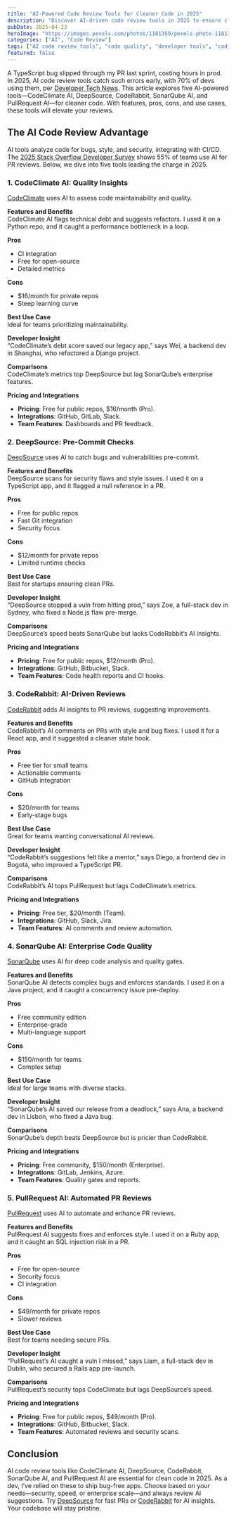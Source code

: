 ```yaml
---
title: "AI-Powered Code Review Tools for Cleaner Code in 2025"
description: "Discover AI-driven code review tools in 2025 to ensure cleaner, bug-free code with automated insights."
pubDate: 2025-04-23
heroImage: "https://images.pexels.com/photos/1181359/pexels-photo-1181359.jpeg?auto=compress&cs=tinysrgb&w=1260&h=750&dpr=2"
categories: ["AI", "Code Review"]
tags: ["AI code review tools", "code quality", "developer tools", "coding"]
featured: false
---
```


A TypeScript bug slipped through my PR last sprint, costing hours in prod. In 2025, AI code review tools catch such errors early, with 70% of devs using them, per [Developer Tech News](https://www.developer-tech.com). This article explores five AI-powered tools—CodeClimate AI, DeepSource, CodeRabbit, SonarQube AI, and PullRequest AI—for cleaner code. With features, pros, cons, and use cases, these tools will elevate your reviews.

## The AI Code Review Advantage

AI tools analyze code for bugs, style, and security, integrating with CI/CD. The [2025 Stack Overflow Developer Survey](https://survey.stackoverflow.co/2025/) shows 55% of teams use AI for PR reviews. Below, we dive into five tools leading the charge in 2025.

### 1. CodeClimate AI: Quality Insights

[CodeClimate](https://codeclimate.com/) uses AI to assess code maintainability and quality.

**Features and Benefits**  
CodeClimate AI flags technical debt and suggests refactors. I used it on a Python repo, and it caught a performance bottleneck in a loop.

**Pros**  
- CI integration  
- Free for open-source  
- Detailed metrics  

**Cons**  
- $16/month for private repos  
- Steep learning curve  

**Best Use Case**  
Ideal for teams prioritizing maintainability.

**Developer Insight**  
“CodeClimate’s debt score saved our legacy app,” says Wei, a backend dev in Shanghai, who refactored a Django project.

**Comparisons**  
CodeClimate’s metrics top DeepSource but lag SonarQube’s enterprise features.

**Pricing and Integrations**  
- **Pricing**: Free for public repos, $16/month (Pro).  
- **Integrations**: GitHub, GitLab, Slack.  
- **Team Features**: Dashboards and PR feedback.

### 2. DeepSource: Pre-Commit Checks

[DeepSource](https://deepsource.io/) uses AI to catch bugs and vulnerabilities pre-commit.

**Features and Benefits**  
DeepSource scans for security flaws and style issues. I used it on a TypeScript app, and it flagged a null reference in a PR.

**Pros**  
- Free for public repos  
- Fast Git integration  
- Security focus  

**Cons**  
- $12/month for private repos  
- Limited runtime checks  

**Best Use Case**  
Best for startups ensuring clean PRs.

**Developer Insight**  
“DeepSource stopped a vuln from hitting prod,” says Zoe, a full-stack dev in Sydney, who fixed a Node.js flaw pre-merge.

**Comparisons**  
DeepSource’s speed beats SonarQube but lacks CodeRabbit’s AI insights.

**Pricing and Integrations**  
- **Pricing**: Free for public repos, $12/month (Pro).  
- **Integrations**: GitHub, Bitbucket, Slack.  
- **Team Features**: Code health reports and CI hooks.

### 3. CodeRabbit: AI-Driven Reviews

[CodeRabbit](https://coderabbit.ai/) adds AI insights to PR reviews, suggesting improvements.

**Features and Benefits**  
CodeRabbit’s AI comments on PRs with style and bug fixes. I used it for a React app, and it suggested a cleaner state hook.

**Pros**  
- Free tier for small teams  
- Actionable comments  
- GitHub integration  

**Cons**  
- $20/month for teams  
- Early-stage bugs  

**Best Use Case**  
Great for teams wanting conversational AI reviews.

**Developer Insight**  
“CodeRabbit’s suggestions felt like a mentor,” says Diego, a frontend dev in Bogotá, who improved a TypeScript PR.

**Comparisons**  
CodeRabbit’s AI tops PullRequest but lags CodeClimate’s metrics.

**Pricing and Integrations**  
- **Pricing**: Free tier, $20/month (Team).  
- **Integrations**: GitHub, Slack, Jira.  
- **Team Features**: AI comments and review automation.

### 4. SonarQube AI: Enterprise Code Quality

[SonarQube](https://www.sonarqube.org/) uses AI for deep code analysis and quality gates.

**Features and Benefits**  
SonarQube AI detects complex bugs and enforces standards. I used it on a Java project, and it caught a concurrency issue pre-deploy.

**Pros**  
- Free community edition  
- Enterprise-grade  
- Multi-language support  

**Cons**  
- $150/month for teams  
- Complex setup  

**Best Use Case**  
Ideal for large teams with diverse stacks.

**Developer Insight**  
“SonarQube’s AI saved our release from a deadlock,” says Ana, a backend dev in Lisbon, who fixed a Java bug.

**Comparisons**  
SonarQube’s depth beats DeepSource but is pricier than CodeRabbit.

**Pricing and Integrations**  
- **Pricing**: Free community, $150/month (Enterprise).  
- **Integrations**: GitLab, Jenkins, Azure.  
- **Team Features**: Quality gates and reports.

### 5. PullRequest AI: Automated PR Reviews

[PullRequest](https://www.pullrequest.com/) uses AI to automate and enhance PR reviews.

**Features and Benefits**  
PullRequest AI suggests fixes and enforces style. I used it on a Ruby app, and it caught an SQL injection risk in a PR.

**Pros**  
- Free for open-source  
- Security focus  
- CI integration  

**Cons**  
- $49/month for private repos  
- Slower reviews  

**Best Use Case**  
Best for teams needing secure PRs.

**Developer Insight**  
“PullRequest’s AI caught a vuln I missed,” says Liam, a full-stack dev in Dublin, who secured a Rails app pre-launch.

**Comparisons**  
PullRequest’s security tops CodeClimate but lags DeepSource’s speed.

**Pricing and Integrations**  
- **Pricing**: Free for public repos, $49/month (Pro).  
- **Integrations**: GitHub, Bitbucket, Slack.  
- **Team Features**: Automated reviews and security scans.

## Conclusion

AI code review tools like CodeClimate AI, DeepSource, CodeRabbit, SonarQube AI, and PullRequest AI are essential for clean code in 2025. As a dev, I’ve relied on these to ship bug-free apps. Choose based on your needs—security, speed, or enterprise scale—and always review AI suggestions. Try [DeepSource](https://deepsource.io/) for fast PRs or [CodeRabbit](https://coderabbit.ai/) for AI insights. Your codebase will stay pristine.